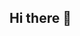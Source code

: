 ## Hi there 👋

<!--
**lango-lang/lango-lang** is a ✨ _special_ ✨ repository because its `README.md` (this file) appears on your GitHub profile.

Here are some ideas to get you started:

- 🔭 I’m currently working on Telecomunication Factory 529
- 🌱 I’m currently learning to be good coder
- 👯 I’m looking to collaborate on 大佬（求带飞）
- 🤔 I’m looking for help with coding guru
- 💬 Ask me about ...
- 📫 How to reach me: 1523209473@qq.com
- 😄 Pronouns: ...
- ⚡ Fun fact: ...
-->
